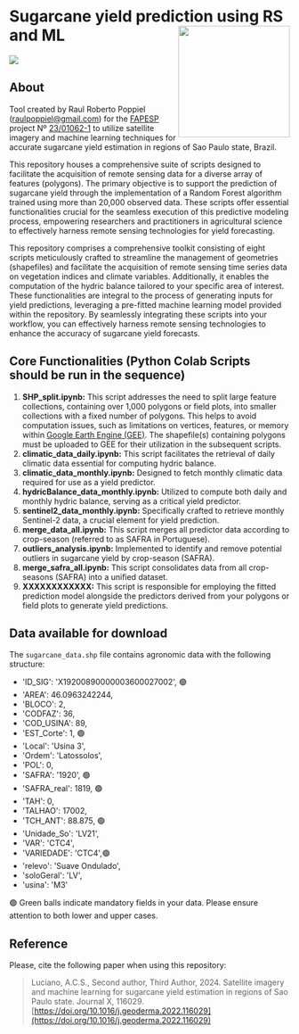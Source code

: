# Sugarcane yield prediction using RS and ML <img align="right" width="200px" src="https://www.omex.com/wp-content/uploads/2020/10/Sugar-Cane-Harvest-1536x772.jpg"/>

<p align='left'>
  <a href="#"><img src="https://img.shields.io/badge/repo%20status-100%25%20ready-green"></a>
  
  
## About
Tool created by Raul Roberto Poppiel (raulpoppiel@gmail.com) for the [FAPESP](https://fapesp.br/en) project Nº [23/01062-1](https://bv.fapesp.br/en/bolsas/207973/satellite-imagery-and-machine-learning-for-sugarcane-yield-estimation-in-regions-of-sao-paulo-state/) to utilize satellite imagery and machine learning techniques for accurate sugarcane yield estimation in regions of Sao Paulo state, Brazil.

This repository houses a comprehensive suite of scripts designed to facilitate the acquisition of remote sensing data for a diverse array of features (polygons). The primary objective is to support the prediction of sugarcane yield through the implementation of a Random Forest algorithm trained using more than 20,000 observed data. These scripts offer essential functionalities crucial for the seamless execution of this predictive modeling process, empowering researchers and practitioners in agricultural science to effectively harness remote sensing technologies for yield forecasting.

This repository comprises a comprehensive toolkit consisting of eight scripts meticulously crafted to streamline the management of geometries (shapefiles) and facilitate the acquisition of remote sensing time series data on vegetation indices and climate variables. Additionally, it enables the computation of the hydric balance tailored to your specific area of interest. These functionalities are integral to the process of generating inputs for yield predictions, leveraging a pre-fitted machine learning model provided within the repository. By seamlessly integrating these scripts into your workflow, you can effectively harness remote sensing technologies to enhance the accuracy of sugarcane yield forecasts.

## Core Functionalities (Python Colab Scripts should be run in the sequence)
1) **SHP_split.ipynb:** This script addresses the need to split large feature collections, containing over 1,000 polygons or field plots, into smaller collections with a fixed number of polygons. This helps to avoid computation issues, such as limitations on vertices, features, or memory within [Google Earth Engine (GEE)](https://earthengine.google.com/). The shapefile(s) containing polygons must be uploaded to GEE for their utilization in the subsequent scripts.
2) **climatic_data_daily.ipynb:** This script facilitates the retrieval of daily climatic data essential for computing hydric balance.
3) **climatic_data_monthly.ipynb:** Designed to fetch monthly climatic data required for use as a yield predictor.
4) **hydricBalance_data_monthly.ipynb:** Utilized to compute both daily and monthly hydric balance, serving as a critical yield predictor.
5) **sentinel2_data_monthly.ipynb:** Specifically crafted to retrieve monthly Sentinel-2 data, a crucial element for yield prediction.
6) **merge_data_all.ipynb:** This script merges all predictor data according to crop-season (referred to as SAFRA in Portuguese).
7) **outliers_analysis.ipynb:** Implemented to identify and remove potential outliers in sugarcane yield by crop-season (SAFRA).
8) **merge_safra_all.ipynb:** This script consolidates data from all crop-seasons (SAFRA) into a unified dataset.
9) **XXXXXXXXXXXX:** This script is responsible for employing the fitted prediction model alongside the predictors derived from your polygons or field plots to generate yield predictions.

## Data available for download
The `sugarcane_data.shp` file contains agronomic data with the following structure:
- 'ID_SIG': 'X19200890000003600027002', 🟢
- 'AREA': 46.0963242244,
- 'BLOCO': 2,
- 'CODFAZ': 36,
- 'COD_USINA': 89,
- 'EST_Corte': 1, 🟢
- 'Local': 'Usina 3',
- 'Ordem': 'Latossolos',
- 'POL': 0,
- 'SAFRA': '1920', 🟢
- 'SAFRA_real': 1819, 🟢
- 'TAH': 0,
- 'TALHAO': 17002,
- 'TCH_ANT': 88.875, 🟢
- 'Unidade_So': 'LV21',
- 'VAR': 'CTC4',
- 'VARIEDADE': 'CTC4',🟢
- 'relevo': 'Suave Ondulado',
- 'soloGeral': 'LV',
- 'usina': 'M3'

🟢 Green balls indicate mandatory fields in your data. Please ensure attention to both lower and upper cases. 


## Reference
Please, cite the following paper when using this repository:

> Luciano, A.C.S., Second author, Third Author, 2024. Satellite imagery and machine learning for sugarcane yield estimation in regions of Sao Paulo state. Journal X, 116029. [https://doi.org/10.1016/j.geoderma.2022.116029](https://doi.org/10.1016/j.geoderma.2022.116029)
